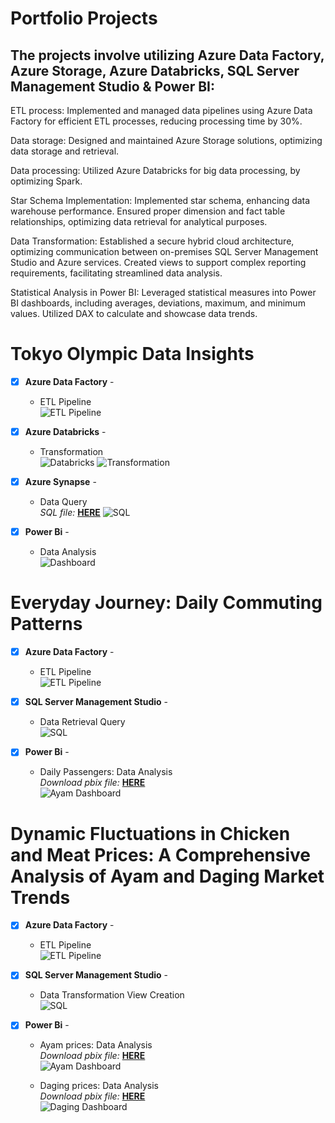 # Portfolio Projects
## The projects involve utilizing Azure Data Factory, Azure Storage, Azure Databricks, SQL Server Management Studio & Power BI: <br />


ETL process: Implemented and managed data pipelines using Azure Data Factory for efficient ETL processes, reducing processing time by 30%.

Data storage: Designed and maintained Azure Storage solutions, optimizing data storage and retrieval.

Data processing: Utilized Azure Databricks for big data processing, by optimizing Spark.

Star Schema Implementation: Implemented star schema, enhancing data warehouse performance. Ensured proper dimension and fact table relationships, optimizing data retrieval for analytical purposes.

Data Transformation: Established a secure hybrid cloud architecture, optimizing communication between on-premises SQL Server Management Studio and Azure services. Created views to support complex reporting requirements, facilitating streamlined data analysis.

Statistical Analysis in Power BI: Leveraged statistical measures into Power BI dashboards, including averages, deviations, maximum, and minimum values. Utilized DAX to calculate and showcase data trends.

# Tokyo Olympic Data Insights

- [x] **Azure Data Factory** - 
  -  ETL Pipeline <br />
  ![ETL Pipeline](https://github.com/zuhairahzolkaply/Data_Engineering_Projects/blob/5500670c0f063ef5955ca1800e9af270a79709ef/Olympic%20Analysis/pipeline.PNG)

- [x] **Azure Databricks** - 
  -  Transformation <br />
  ![Databricks](https://github.com/zuhairahzolkaply/Data_Engineering_Projects/blob/5500670c0f063ef5955ca1800e9af270a79709ef/Olympic%20Analysis/databricks%20transformation.PNG)
  ![Transformation](https://github.com/zuhairahzolkaply/Data_Engineering_Projects/blob/5500670c0f063ef5955ca1800e9af270a79709ef/Olympic%20Analysis/databricks.PNG)

- [x] **Azure Synapse** - 
  -  Data  Query <br />
  *SQL file:* **[HERE](https://github.com/zuhairahzolkaply/Data_Engineering_Projects/blob/5500670c0f063ef5955ca1800e9af270a79709ef/Olympic%20Analysis/olympicdata.sql)**
  ![SQL ](https://github.com/zuhairahzolkaply/Data_Engineering_Projects/blob/5500670c0f063ef5955ca1800e9af270a79709ef/Olympic%20Analysis/synapse.PNG)

- [x] **Power Bi** - 
  -  Data Analysis <br />
  ![Dashboard](https://github.com/zuhairahzolkaply/Data_Engineering_Projects/blob/5500670c0f063ef5955ca1800e9af270a79709ef/Olympic%20Analysis/dashboard.PNG)

# Everyday Journey: Daily Commuting Patterns

- [x] **Azure Data Factory** - 
  -  ETL Pipeline <br />
  ![ETL Pipeline](https://github.com/zuhairahzolkaply/Data_Engineering_Projects/blob/afff7ad5e81b857a7e822434f952ef85bebc679b/Daily%20Riders%20Analysis/pipeline.PNG)

- [x] **SQL Server Management Studio** - 
  -  Data Retrieval Query <br />
  ![SQL ](https://github.com/zuhairahzolkaply/Data_Engineering_Projects/blob/afff7ad5e81b857a7e822434f952ef85bebc679b/Daily%20Riders%20Analysis/sql.PNG)

- [x] **Power Bi** - 
  - Daily Passengers: Data Analysis <br />
  *Download pbix file:* **[HERE](https://github.com/zuhairahzolkaply/Data_Engineering_Projects/blob/424ccc4faa71823ac07ebe5fd56feb6a7a52fb3c/Daily%20Riders%20Analysis/daily_rider.pbix)**<br />
![Ayam Dashboard](https://github.com/zuhairahzolkaply/Data_Engineering_Projects/blob/424ccc4faa71823ac07ebe5fd56feb6a7a52fb3c/Daily%20Riders%20Analysis/power%20bi.PNG)

# Dynamic Fluctuations in Chicken and Meat Prices: A Comprehensive Analysis of Ayam and Daging Market Trends

- [x] **Azure Data Factory** - 
  -  ETL Pipeline <br />
  ![ETL Pipeline](https://github.com/zuhairahzolkaply/Data_Engineering_Projects/blob/2d1916a6fb83b9968b931d0ae173b8cc219430ed/Ayam_Daging%20Prices%20Analysis/pipeline.png)

- [x] **SQL Server Management Studio** - 
  -  Data Transformation View Creation <br />
  ![SQL ](https://github.com/zuhairahzolkaply/Data_Engineering_Projects/blob/2d1916a6fb83b9968b931d0ae173b8cc219430ed/Ayam_Daging%20Prices%20Analysis/sql.png)

- [x] **Power Bi** - 
  - Ayam prices: Data Analysis <br />
  *Download pbix file:* **[HERE](https://github.com/zuhairahzolkaply/Data_Engineering_Projects/blob/47f3df379b5a4cfcb9ae3511161f045d26dcdeb3/Ayam_Daging%20Prices%20Analysis/ayam_prices.pbix)**<br />
![Ayam Dashboard](https://github.com/zuhairahzolkaply/Data_Engineering_Projects/blob/24ea27fb9487da04a20e005b02cdca6d46d7c54d/Ayam_Daging%20Prices%20Analysis/ayam.PNG)

  - Daging prices: Data Analysis <br />
   *Download pbix file:* **[HERE](https://github.com/zuhairahzolkaply/Data_Engineering_Projects/blob/c0bbd2d9a6ac96fd5193328769ae04c805c3b9b9/Ayam_Daging%20Prices%20Analysis/daging_prices.pbix)**<br />
![Daging Dashboard](https://github.com/zuhairahzolkaply/Data_Engineering_Projects/blob/c0bbd2d9a6ac96fd5193328769ae04c805c3b9b9/Ayam_Daging%20Prices%20Analysis/daging.PNG)
